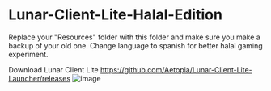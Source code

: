 # Lunar-Client-Lite-Halal-Edition
Replace your "Resources" folder with this folder and make sure you make a backup of your old one.
Change language to spanish for better halal gaming experiment.


Download Lunar Client Lite https://github.com/Aetopia/Lunar-Client-Lite-Launcher/releases
![image](https://user-images.githubusercontent.com/87768156/144748824-92f78de0-c6da-41aa-88c7-ed93b1dfad94.png)
